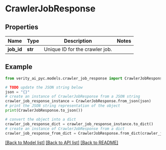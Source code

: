 # CrawlerJobResponse


## Properties

Name | Type | Description | Notes
------------ | ------------- | ------------- | -------------
**job_id** | **str** | Unique ID for the crawler job. | 

## Example

```python
from verity_ai_pyc.models.crawler_job_response import CrawlerJobResponse

# TODO update the JSON string below
json = "{}"
# create an instance of CrawlerJobResponse from a JSON string
crawler_job_response_instance = CrawlerJobResponse.from_json(json)
# print the JSON string representation of the object
print(CrawlerJobResponse.to_json())

# convert the object into a dict
crawler_job_response_dict = crawler_job_response_instance.to_dict()
# create an instance of CrawlerJobResponse from a dict
crawler_job_response_from_dict = CrawlerJobResponse.from_dict(crawler_job_response_dict)
```
[[Back to Model list]](../README.md#documentation-for-models) [[Back to API list]](../README.md#documentation-for-api-endpoints) [[Back to README]](../README.md)


